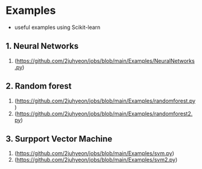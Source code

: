 # Examples
  - useful examples using Scikit-learn
## 1. Neural Networks
  1. (https://github.com/2juhyeon/jobs/blob/main/Examples/NeuralNetworks.py)
## 2. Random forest
  1. (https://github.com/2juhyeon/jobs/blob/main/Examples/randomforest.py)
  2. (https://github.com/2juhyeon/jobs/blob/main/Examples/randomforest2.py)
## 3. Surpport Vector Machine
  1. (https://github.com/2juhyeon/jobs/blob/main/Examples/svm.py)
  2. (https://github.com/2juhyeon/jobs/blob/main/Examples/svm2.py)
